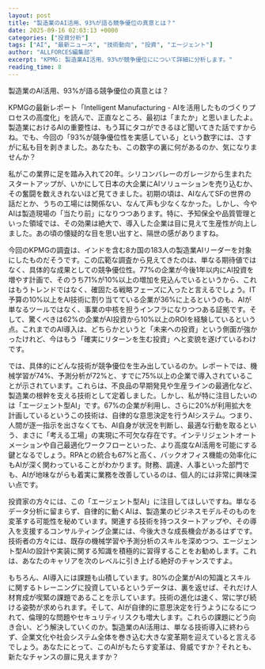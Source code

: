 ```yaml
---
layout: post
title: "製造業のAI活用、93%が語る競争優位の真意とは？"
date: 2025-09-16 02:03:13 +0000
categories: ["投資分析"]
tags: ["AI", "最新ニュース", "技術動向", "投資", "エージェント"]
author: "ALLFORCES編集部"
excerpt: "KPMG: 製造業AI活用、93%が競争優位にについて詳細に分析します。"
reading_time: 8
---
```


製造業のAI活用、93%が語る競争優位の真意とは？

KPMGの最新レポート「Intelligent Manufacturing - AIを活用したものづくりプロセスの高度化」を読んで、正直なところ、最初は「またか」と思いましたよ。製造業におけるAIの重要性は、もう耳にタコができるほど聞いてきた話ですからね。でも、今回の「93%が競争優位性を実感している」という数字には、さすがに私も目を剥きました。あなたも、この数字の裏に何があるのか、気になりませんか？

私がこの業界に足を踏み入れて20年。シリコンバレーのガレージから生まれたスタートアップが、いかにして日本の大企業にAIソリューションを売り込むか、その奮闘を数えきれないほど見てきました。初期の頃は、AIなんてSFの世界の話だとか、うちの工場には関係ない、なんて声も少なくなかった。しかし、今やAIは製造現場の「当たり前」になりつつあります。特に、予知保全や品質管理といった領域では、その効果は絶大で、導入した企業は目に見えて生産性が向上しました。あの頃の懐疑的な目を思い出すと、隔世の感がありますね。

今回のKPMGの調査は、インドを含む8カ国の183人の製造業AIリーダーを対象にしたものだそうです。この広範な調査から見えてきたのは、単なる期待値ではなく、具体的な成果としての競争優位性。77%の企業が今後1年以内にAI投資を増やす計画で、そのうち71%が10%以上の増加を見込んでいるというから、これはもうトレンドではなく、確固たる戦略フェーズに入ったと言えるでしょう。IT予算の10%以上をAI技術に割り当てている企業が36%に上るというのも、AIが単なるツールではなく、事業の中核を担うインフラになりつつある証拠です。そして、驚くべきは62%の企業がAI投資から10%以上のROIを経験しているという点。これまでのAI導入は、どちらかというと「未来への投資」という側面が強かったけれど、今はもう「確実にリターンを生む投資」へと変貌を遂げているわけです。

では、具体的にどんな技術が競争優位を生み出しているのか。レポートでは、機械学習が74%、予測分析が72%と、すでに75%以上の企業で導入されていることが示されています。これらは、不良品の早期発見や生産ラインの最適化など、製造業の根幹を支える技術として定着しました。しかし、私が特に注目したいのは「エージェント型AI」です。67%の企業が利用し、さらに20%が利用拡大を計画しているというこの技術は、自律的な意思決定を行うAIシステム。つまり、人間が逐一指示を出さなくても、AI自身が状況を判断し、最適な行動を取るという、まさに「考える工場」の実現に不可欠な存在です。インテリジェントオートメーションや自己最適化ワークフローといった、より高度なAI活用を可能にする鍵となるでしょう。RPAとの統合も67%と高く、バックオフィス機能の効率化にもAIが深く関わっていることがわかります。財務、調達、人事といった部門でも、AIが地味ながらも着実に業務を改善しているのは、個人的には非常に興味深い点です。

投資家の方々には、この「エージェント型AI」に注目してほしいですね。単なるデータ分析に留まらず、自律的に動くAIは、製造業のビジネスモデルそのものを変革する可能性を秘めています。関連する技術を持つスタートアップや、その導入を支援するコンサルティング企業には、今後大きな成長機会があるはずです。技術者の方々には、既存の機械学習や予測分析のスキルを深めつつ、エージェント型AIの設計や実装に関する知識を積極的に習得することをお勧めします。これは、あなたのキャリアを次のレベルに引き上げる絶好のチャンスですよ。

もちろん、AI導入には課題も山積しています。80%の企業がAIの知識とスキルに関するトレーニングに投資しているというデータは、裏を返せば、それだけ人材育成が喫緊の課題であることを示しています。技術の進化は速く、常に学び続ける姿勢が求められます。そして、AIが自律的に意思決定を行うようになるにつれて、倫理的な問題やセキュリティリスクも増大します。これらの課題にどう向き合い、どう解決していくのか。製造業のAI活用は、単なる技術導入に終わらず、企業文化や社会システム全体を巻き込む大きな変革期を迎えていると言えるでしょう。あなたにとって、このAIがもたらす変革は、脅威ですか？それとも、新たなチャンスの扉に見えますか？

